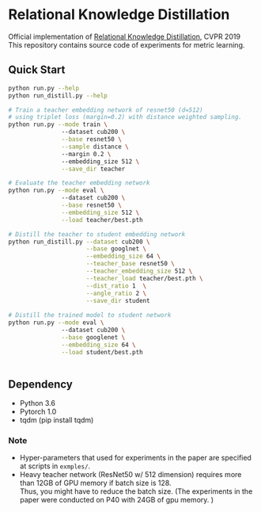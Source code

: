 # Relational Knowledge Distillation

Official implementation of [Relational Knowledge Distillation](https://arxiv.org/abs/1904.05068?context=cs.LG), CVPR 2019\
This repository contains source code of experiments for metric learning.


## Quick Start

```bash
python run.py --help    
python run_distill.py --help

# Train a teacher embedding network of resnet50 (d=512)
# using triplet loss (margin=0.2) with distance weighted sampling.
python run.py --mode train \ 
               --dataset cub200 \
               --base resnet50 \
               --sample distance \ 
               --margin 0.2 \ 
               --embedding_size 512 \
               --save_dir teacher

# Evaluate the teacher embedding network
python run.py --mode eval \ 
               --dataset cub200 \
               --base resnet50 \
               --embedding_size 512 \
               --load teacher/best.pth 

# Distill the teacher to student embedding network
python run_distill.py --dataset cub200 \
                      --base googlnet \
                      --embedding_size 64 \
                      --teacher_base resnet50 \
                      --teacher_embedding_size 512 \
                      --teacher_load teacher/best.pth \
                      --dist_ratio 1  \
                      --angle_ratio 2 \
                      --save_dir student
                      
# Distill the trained model to student network
python run.py --mode eval \ 
               --dataset cub200 \
               --base googlenet \
               --embedding_size 64 \
               --load student/best.pth 
            
```


##  Dependency

* Python 3.6
* Pytorch 1.0
* tqdm (pip install tqdm)

### Note
* Hyper-parameters that used for experiments in the paper are specified at scripts in ```exmples/```.
* Heavy teacher network (ResNet50 w/ 512 dimension) requires more than 12GB of GPU memory if batch size is 128.  
  Thus, you might have to reduce the batch size. (The experiments in the paper were conducted on P40 with 24GB of gpu memory. 
)
